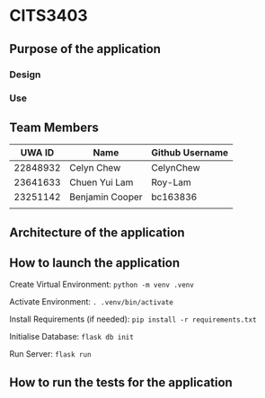 # CITS3403
## Purpose of the application

### Design

### Use

## Team Members
| UWA ID | Name | Github Username |
| --------------- | --------------- | --------------- |
| 22848932 | Celyn Chew | CelynChew |
| 23641633  | Chuen Yui Lam  | Roy-Lam  |
| 23251142  | Benjamin Cooper | bc163836 |
|  |  |  |

## Architecture of the application

## How to launch the application
Create Virtual Environment:
```python -m venv .venv```

Activate Environment:
```. .venv/bin/activate```

Install Requirements (if needed):
```pip install -r requirements.txt```

Initialise Database:
```flask db init```

Run Server:
```flask run```

## How to run the tests for the application
